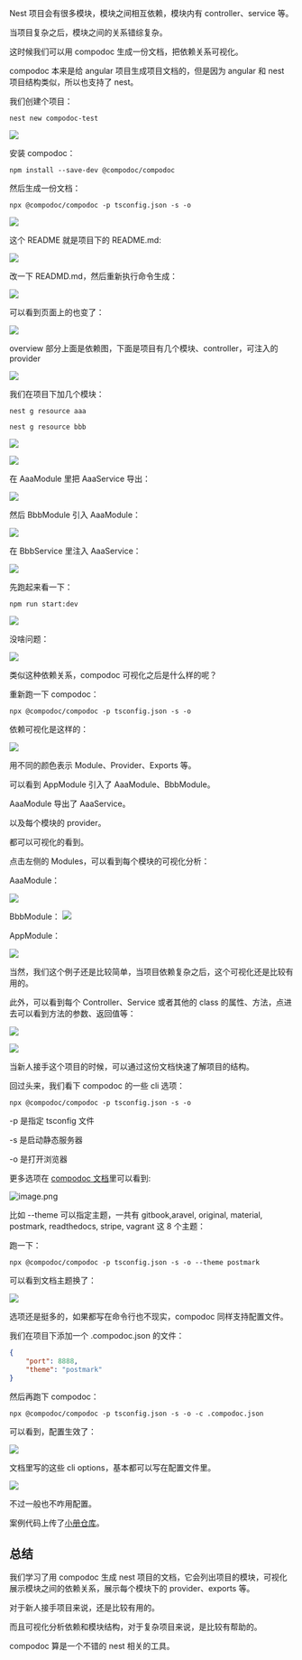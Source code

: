 ﻿Nest 项目会有很多模块，模块之间相互依赖，模块内有 controller、service 等。

当项目复杂之后，模块之间的关系错综复杂。

这时候我们可以用 compodoc 生成一份文档，把依赖关系可视化。

compodoc 本来是给 angular 项目生成项目文档的，但是因为 angular 和 nest 项目结构类似，所以也支持了 nest。

我们创建个项目：

```
nest new compodoc-test
```

![](http://static.liushuaiyang.com/nest-docs/image/第72章-1.png)

安装 compodoc：

```
npm install --save-dev @compodoc/compodoc
```
然后生成一份文档：

```
npx @compodoc/compodoc -p tsconfig.json -s -o
```

![](http://static.liushuaiyang.com/nest-docs/image/第72章-2.png)

这个 README 就是项目下的 README.md:

![](http://static.liushuaiyang.com/nest-docs/image/第72章-3.png)

改一下 READMD.md，然后重新执行命令生成：

![](http://static.liushuaiyang.com/nest-docs/image/第72章-4.png)

可以看到页面上的也变了：

![](http://static.liushuaiyang.com/nest-docs/image/第72章-5.png)

overview 部分上面是依赖图，下面是项目有几个模块、controller，可注入的 provider

![](http://static.liushuaiyang.com/nest-docs/image/第72章-6.png)

我们在项目下加几个模块：

```
nest g resource aaa

nest g resource bbb
```

![](http://static.liushuaiyang.com/nest-docs/image/第72章-7.png)


![](http://static.liushuaiyang.com/nest-docs/image/第72章-8.png)

在 AaaModule 里把 AaaService 导出：

![](http://static.liushuaiyang.com/nest-docs/image/第72章-9.png)

然后 BbbModule 引入 AaaModule：

![](http://static.liushuaiyang.com/nest-docs/image/第72章-10.png)

在 BbbService 里注入 AaaService：
 
![](http://static.liushuaiyang.com/nest-docs/image/第72章-11.png)

先跑起来看一下：

```
npm run start:dev
```

![](http://static.liushuaiyang.com/nest-docs/image/第72章-12.png)

没啥问题：

![](http://static.liushuaiyang.com/nest-docs/image/第72章-13.png)

类似这种依赖关系，compodoc 可视化之后是什么样的呢？

重新跑一下 compodoc：
```
npx @compodoc/compodoc -p tsconfig.json -s -o
```
依赖可视化是这样的：

![](http://static.liushuaiyang.com/nest-docs/image/第72章-14.png)

用不同的颜色表示 Module、Provider、Exports 等。

可以看到 AppModule 引入了 AaaModule、BbbModule。

AaaModule 导出了 AaaService。

以及每个模块的 provider。

都可以可视化的看到。

点击左侧的 Modules，可以看到每个模块的可视化分析：

AaaModule：

![](http://static.liushuaiyang.com/nest-docs/image/第72章-15.png)

BbbModule：
![](http://static.liushuaiyang.com/nest-docs/image/第72章-16.png)

AppModule：

![](http://static.liushuaiyang.com/nest-docs/image/第72章-17.png)

当然，我们这个例子还是比较简单，当项目依赖复杂之后，这个可视化还是比较有用的。

此外，可以看到每个 Controller、Service 或者其他的 class 的属性、方法，点进去可以看到方法的参数、返回值等：


![](http://static.liushuaiyang.com/nest-docs/image/第72章-18.png)

![](http://static.liushuaiyang.com/nest-docs/image/第72章-19.png)

当新人接手这个项目的时候，可以通过这份文档快速了解项目的结构。

回过头来，我们看下 compodoc 的一些 cli 选项：

```
npx @compodoc/compodoc -p tsconfig.json -s -o
```

-p 是指定 tsconfig 文件

-s 是启动静态服务器

-o 是打开浏览器

更多选项在 [compodoc 文档](https://compodoc.app/guides/options.html)里可以看到:


![image.png](http://static.liushuaiyang.com/nest-docs/image/第72章-20.png)

比如 --theme 可以指定主题，一共有 gitbook,aravel, original, material, postmark, readthedocs, stripe, vagrant 这 8 个主题：

跑一下：
```
npx @compodoc/compodoc -p tsconfig.json -s -o --theme postmark
```

可以看到文档主题换了：

![](http://static.liushuaiyang.com/nest-docs/image/第72章-21.png)

选项还是挺多的，如果都写在命令行也不现实，compodoc 同样支持配置文件。

我们在项目下添加一个 .compodoc.json 的文件：

```json
{
    "port": 8888,
    "theme": "postmark"
}
```

然后再跑下 compodoc：

```
npx @compodoc/compodoc -p tsconfig.json -s -o -c .compodoc.json
```

可以看到，配置生效了：

![](http://static.liushuaiyang.com/nest-docs/image/第72章-22.png)

文档里写的这些 cli options，基本都可以写在配置文件里。

![](http://static.liushuaiyang.com/nest-docs/image/第72章-23.png)

不过一般也不咋用配置。

案例代码上传了[小册仓库](https://github.com/QuarkGluonPlasma/nestjs-course-code/tree/main/compodoc-test)。

## 总结

我们学习了用 compodoc 生成 nest 项目的文档，它会列出项目的模块，可视化展示模块之间的依赖关系，展示每个模块下的 provider、exports 等。

对于新人接手项目来说，还是比较有用的。

而且可视化分析依赖和模块结构，对于复杂项目来说，是比较有帮助的。

compodoc 算是一个不错的 nest 相关的工具。
